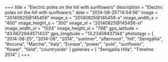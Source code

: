 +++
title = "Electric poles on the hill with sunflowers"
description = "Electric poles on the hill with sunflowers."
date = "2014-08-25T14:54:56"
image = "20140825@145456"
image_s = "20140825@145456-s"
image_width_s = "400"
image_height_s = "300"
image_xl = "20140825@145456-xl"
image_width_xl = "1024"
image_height_xl = "768"
gps_latitude = "43.6672944571433"
gps_longitude = "13.23459437144"
phototags = [ "2014-08-25", "2014-08", "2014", "summer", "afternoon", "hill", "Senigallia", "Ancona", "Marche", "Italy", "Europe", "power", "pole", "sunflower", "flower", "field", "countryside" ]
galleries = [ "Senigallia Hills", "Timeline 2014" ]
+++

